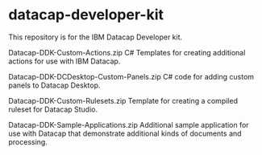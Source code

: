 # datacap-developer-kit
This repository is for the IBM Datacap Developer kit.

Datacap-DDK-Custom-Actions.zip
C# Templates for creating additional actions for use with IBM Datacap. 

Datacap-DDK-DCDesktop-Custom-Panels.zip
C# code for adding custom panels to Datacap Desktop.

Datacap-DDK-Custom-Rulesets.zip
Template for creating a compiled ruleset for Datacap Studio.

Datacap-DDK-Sample-Applications.zip
Additional sample application for use with Datacap that demonstrate additional kinds of documents and processing.
